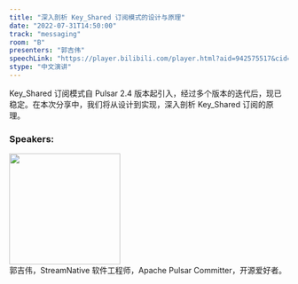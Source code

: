 ```yaml
---
title: "深入剖析 Key_Shared 订阅模式的设计与原理"
date: "2022-07-31T14:50:00"
track: "messaging"
room: "B"
presenters: "郭吉伟"
speechLink: "https://player.bilibili.com/player.html?aid=942575517&cid=817760221&page=1"
stype: "中文演讲"
---
```

Key_Shared 订阅模式自 Pulsar 2.4 版本起引入，经过多个版本的迭代后，现已稳定。在本次分享中，我们将从设计到实现，深入剖析 Key_Shared 订阅的原理。
 ### Speakers: 
 <img src="images/speaker/1196.png" width="200" /><br>郭吉伟，StreamNative 软件工程师，Apache Pulsar Committer，开源爱好者。

 